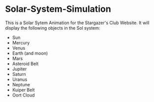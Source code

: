 # Solar-System-Simulation
This is a Solar Sytem Animation for the Stargazer's Club Website. It will display
the following objects in the Sol system:

- Sun
- Mercury
- Venus
- Earth (and moon)
- Mars
- Asteroid Belt
- Jupiter
- Saturn
- Uranus
- Neptune
- Kuiper Belt
- Oort Cloud

